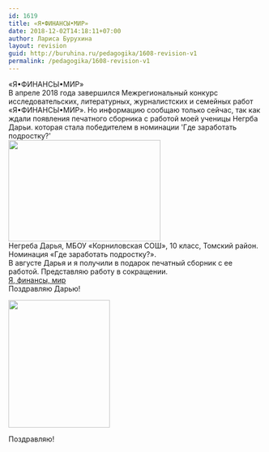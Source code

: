 ```yaml
---
id: 1619
title: «Я•ФИНАНСЫ•МИР»
date: 2018-12-02T14:18:11+07:00
author: Лариса Бурухина
layout: revision
guid: http://buruhina.ru/pedagogika/1608-revision-v1
permalink: /pedagogika/1608-revision-v1
---
```

«Я•ФИНАНСЫ•МИР»  
В апреле 2018 года завершился Межрегиональный конкурс исследовательских, литературных, журналистских и семейных работ «Я•ФИНАНСЫ•МИР». Но информацию сообщаю только сейчас, так как ждали появления печатного сборника с работой моей ученицы Негрба Дарьи. которая стала победителем в номинации 'Где заработать подростку?'  
[<img src="http://buruhina.ru/wp-content/uploads/2018/12/Я-Финасы-Мир-Негреба-Дарья-300x200.png" alt="" width="300" height="200" class="alignnone size-medium wp-image-1618" srcset="http://buruhina.ru/wp-content/uploads/2018/12/Я-Финасы-Мир-Негреба-Дарья-300x200.png 300w, http://buruhina.ru/wp-content/uploads/2018/12/Я-Финасы-Мир-Негреба-Дарья-768x513.png 768w, http://buruhina.ru/wp-content/uploads/2018/12/Я-Финасы-Мир-Негреба-Дарья.png 991w" sizes="(max-width: 300px) 100vw, 300px" />](http://buruhina.ru/wp-content/uploads/2018/12/Я-Финасы-Мир-Негреба-Дарья.png)  
Негреба Дарья, МБОУ «Корниловская СОШ», 10 класс, Томский район. Номинация «Где заработать подростку?».  
В августе Дарья и я получили в подарок печатный сборник с ее работой. Представляю работу в сокращении.  
[Я, финансы, мир](http://buruhina.ru/wp-content/uploads/2018/12/Я-финансы-мир.docx)  
Поздравляю Дарью! 

<div id="attachment_1520" style="width: 210px" class="wp-caption alignnone">
  <a href="http://buruhina.ru/wp-content/uploads/2018/11/264ae3b5614c927d899c8fb08b881a2d.jpg"><img aria-describedby="caption-attachment-1520" src="http://buruhina.ru/wp-content/uploads/2018/11/264ae3b5614c927d899c8fb08b881a2d.jpg" alt="" width="200" height="252" class="size-full wp-image-1520" /></a>
  
  <p id="caption-attachment-1520" class="wp-caption-text">
    Поздравляю!
  </p>
</div>